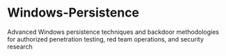 # Windows-Persistence
Advanced Windows persistence techniques and backdoor methodologies for authorized penetration testing, red team operations, and security research
